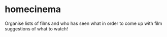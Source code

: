 # homecinema
Organise lists of films and who has seen what in order to come up with film suggestions of what to watch!
